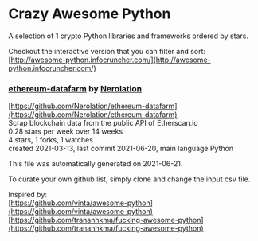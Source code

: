 # Crazy Awesome Python
A selection of 1 crypto Python libraries and frameworks ordered by stars.  

Checkout the interactive version that you can filter and sort: 
[http://awesome-python.infocruncher.com/](http://awesome-python.infocruncher.com/)  


### [ethereum-datafarm](https://github.com/Nerolation/ethereum-datafarm) by [Nerolation](https://github.com/Nerolation)  
[https://github.com/Nerolation/ethereum-datafarm](https://github.com/Nerolation/ethereum-datafarm)  
Scrap blockchain data from the public API of Etherscan.io  
0.28 stars per week over 14 weeks  
4 stars, 1 forks, 1 watches  
created 2021-03-13, last commit 2021-06-20, main language Python  


This file was automatically generated on 2021-06-21.  

To curate your own github list, simply clone and change the input csv file.  

Inspired by:  
[https://github.com/vinta/awesome-python](https://github.com/vinta/awesome-python)  
[https://github.com/trananhkma/fucking-awesome-python](https://github.com/trananhkma/fucking-awesome-python)  